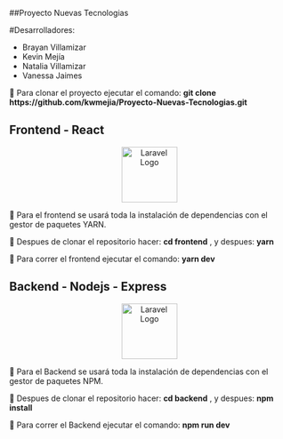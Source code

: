 ##Proyecto Nuevas Tecnologias

#Desarrolladores:

- Brayan Villamizar
- Kevin Mejía
- Natalia Villamizar
- Vanessa Jaimes

<p> 🔰 Para clonar el proyecto ejecutar el comando: <strong>git clone https://github.com/kwmejia/Proyecto-Nuevas-Tecnologias.git</strong></p>

## Frontend - React

<p align="center"><img src="https://upload.wikimedia.org/wikipedia/commons/thumb/a/a7/React-icon.svg/2300px-React-icon.svg.png" width="100" height="100" alt="Laravel Logo"></p>
<p> 🔰 Para el frontend se usará toda la instalación de dependencias con el gestor de paquetes YARN.</p>
<p> 🔰 Despues de clonar el repositorio hacer: <strong>cd frontend</strong> , y despues:  <strong>yarn</strong>  </p>
<p> 🔰 Para correr el frontend ejecutar el comando: <strong>yarn dev</strong></p>



## Backend - Nodejs - Express

<p align="center"><img src="https://www.jacobsoft.com.mx/wp-content/uploads/2020/04/node-js-736399_960_720-2.png"  height="100" alt="Laravel Logo"></p>
<p> 🔰 Para el Backend se usará toda la instalación de dependencias con el gestor de paquetes NPM. </p>
<p> 🔰 Despues de clonar el repositorio hacer: <strong>cd backend</strong> , y despues:  <strong>npm install</strong>  </p>
<p> 🔰 Para correr el Backend ejecutar el comando: <strong>npm run dev</strong> </p>


